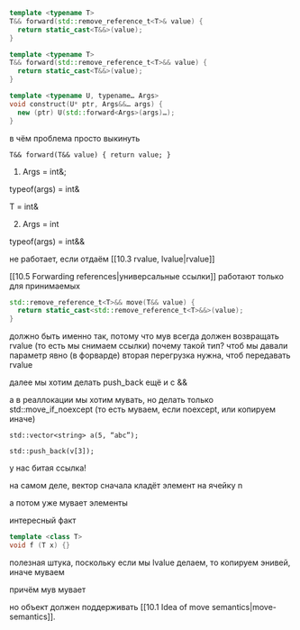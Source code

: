 ```cpp
template <typename T>
T&& forward(std::remove_reference_t<T>& value) {
  return static_cast<T&&>(value);
}

template <typename T>
T&& forward(std::remove_reference_t<T>&& value) {
  return static_cast<T&&>(value);
}
```

```cpp
template <typename U, typename… Args>
void construct(U* ptr, Args&&… args) {
  new (ptr) U(std::forward<Args>(args)…);
}
```

в чём проблема просто выкинуть

`T&& forward(T&& value) { return value; }`

1. Args = int&;

typeof(args) = int&

T = int&

2. Args = int

typeof(args) = int&&

не работает, если отдаём [[10.3 rvalue, lvalue|rvalue]]

[[10.5 Forwarding references|универсальные ссылки]] работают только для принимаемых

```cpp
std::remove_reference_t<T>&& move(T&& value) {
  return static_cast<std::remove_reference_t<T>&&>(value);
}
```

должно быть именно так, потому что мув всегда должен возвращать rvalue (то есть мы снимаем ссылки) почему такой тип? чтоб мы давали параметр явно (в форварде) вторая перегрузка нужна, чтоб передавать rvalue

далее мы хотим делать push_back ещё и с &&

а в реаллокации мы хотим мувать, но делать только std::move_if_noexcept (то есть муваем, если noexcept, или копируем иначе)

`std::vector<string> a(5, “abc”);`

`std::push_back(v[3]);`

у нас битая ссылка!

на самом деле, вектор сначала кладёт элемент на ячейку n

а потом уже мувает элементы

интересный факт

```cpp
template <class T>
void f (T x) {}
```
полезная штука, поскольку если мы lvalue делаем, то копируем энивей, иначе муваем

причём мув мувает

но объект должен поддерживать [[10.1 Idea of move semantics|move-semantics]].
